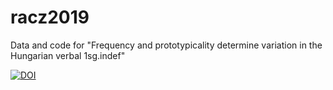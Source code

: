 # racz2019
Data and code for "Frequency and prototypicality determine variation in the Hungarian verbal 1sg.indef"

[![DOI](https://zenodo.org/badge/DOI/10.5281/zenodo.2657342.svg)](https://doi.org/10.5281/zenodo.2657342)


